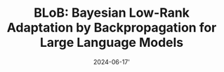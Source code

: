 ---
title: "BLoB: Bayesian Low-Rank Adaptation by Backpropagation for Large Language Models"
collection: publications
permalink: /publication/2024-06-17-blob
tldr: "We propose a Bayesian Low-Rank Adaptation framework for LLMs that continuously and jointly adjusts both the mean and covariance of LLM parameters throughout the whole fine-tuning process, which effectively alleviates the problem of LLMs' overconfidence."
date: 2024-06-17'
venue: '<i>Thirty-Eighth Annual Conference on Neural Information Processing Systems (NeurIPS),</i> 2024.'
paperurl: 'https://arxiv.org/pdf/2406.11675'
img: '/images/publications/blob.png'
authors: "Yibin Wang*, <b>Haizhou Shi</b>*, Ligong Han, Dimitris Metaxas, Hao Wang"
selected: true
---